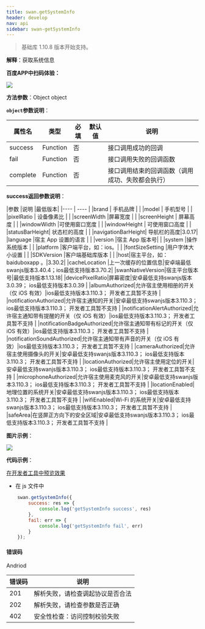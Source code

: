 ```yaml
---
title: swan.getSystemInfo
header: develop
nav: api
sidebar: swan-getSystemInfo
---
```



 

>  基础库 1.10.8 版本开始支持。

**解释**：获取系统信息

**百度APP中扫码体验：**

<img src="https://b.bdstatic.com/miniapp/assets/images/doc_demo/getSystemInfo.png"  class="demo-qrcode-image" />


**方法参数**：Object object

**`object`参数说明**：

|属性名 |类型  |必填 | 默认值 |说明|
|---- | ---- | ---- | ----|----|
|success |Function  |  否|| 接口调用成功的回调|
|fail   | Function |   否  | |接口调用失败的回调函数|
|complete  |  Function |   否 | | 接口调用结束的回调函数（调用成功、失败都会执行）|

**success返回参数说明**：

|参数  |说明 |最低版本|
|---- | ---- |
|brand  | 手机品牌 | |
|model |  手机型号   | |
|pixelRatio | 设备像素比  | |
|screenWidth |屏幕宽度   | |
|screenHeight |   屏幕高度 | |
|windowWidth |可使用窗口宽度 | |
|windowHeight  |  可使用窗口高度 | |
|statusBarHeight| 状态栏的高度 | |
|navigationBarHeight| 导航栏的高度|3.0.17|
|language |宿主 App 设置的语言 | |
|version |宿主 App 版本号| |
|system  |操作系统版本  | |
|platform |客户端平台，如：ios。| |
|fontSizeSetting |用户字体大小设置 | |
|SDKVersion |客户端基础库版本 | |
|host|宿主平台，如：baiduboxapp 。|3.30.2|
|cacheLocation |上一次缓存的位置信息|安卓端最低swanjs版本3.40.4；ios最低支持版本3.70.2|
|swanNativeVersion|宿主平台版本号|最低支持版本1.13.18|
|devicePixelRatio|屏幕密度|安卓最低支持swanjs版本3.0.39； ios最低支持版本3.0.39 |
|albumAuthorized|允许宿主使用相册的开关（仅 iOS 有效）|ios最低支持版本3.110.3； 开发者工具暂不支持 |
|notificationAuthorized|允许宿主通知的开关|安卓最低支持swanjs版本3.110.3； ios最低支持版本3.110.3； 开发者工具暂不支持 |
|notificationAlertAuthorized|允许宿主通知带有提醒的开关（仅 iOS 有效）|ios最低支持版本3.110.3； 开发者工具暂不支持 |
|notificationBadgeAuthorized|允许宿主通知带有标记的开关（仅 iOS 有效）|ios最低支持版本3.110.3； 开发者工具暂不支持 |
|notificationSoundAuthorized|允许宿主通知带有声音的开关（仅 iOS 有效）|ios最低支持版本3.110.3； 开发者工具暂不支持 |
|cameraAuthorized|允许宿主使用摄像头的开关|安卓最低支持swanjs版本3.110.3； ios最低支持版本3.110.3； 开发者工具暂不支持 |
|locationAuthorized|允许宿主使用定位的开关|安卓最低支持swanjs版本3.110.3； ios最低支持版本3.110.3； 开发者工具暂不支持 |
|microphoneAuthorized|允许宿主使用麦克风的开关|安卓最低支持swanjs版本3.110.3； ios最低支持版本3.110.3； 开发者工具暂不支持 |
|locationEnabled|地理位置的系统开关|安卓最低支持swanjs版本3.110.3； ios最低支持版本3.110.3； 开发者工具暂不支持 |
|wifiEnabled|Wi-Fi 的系统开关|安卓最低支持swanjs版本3.110.3； ios最低支持版本3.110.3； 开发者工具暂不支持 |
|safeArea|在竖屏正方向下的安全区域|安卓最低支持swanjs版本3.110.3； ios最低支持版本3.110.3； 开发者工具暂不支持 |

**图片示例**：

<div class="m-doc-custom-examples">
    <div class="m-doc-custom-examples-correct">
        <img src="https://b.bdstatic.com/miniapp/images/getSystemInfo.gif">
    </div>
    <div class="m-doc-custom-examples-correct">
        <img src=" ">
    </div>
    <div class="m-doc-custom-examples-correct">
        <img src=" ">
    </div>     
</div>

**代码示例**：

<a href="swanide://fragment/6eb773151e65554728a7731425b69b341569477824448" title="在开发者工具中预览效果" target="_self">在开发者工具中预览效果 </a>

* 在 js 文件中

```js
    swan.getSystemInfo({
        success: res => {
            console.log('getSystemInfo success', res)
        },
        fail: err => {
            console.log('getSystemInfo fail', err)
        }
    });
```
#### 错误码
Andriod

|错误码|说明|
|--|--|
|201|解析失败，请检查调起协议是否合法|
|202|解析失败，请检查参数是否正确|
|402|安全性检查：访问控制校验失败|
                                
